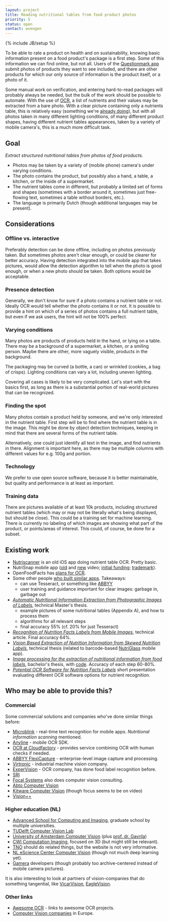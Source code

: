 ```yaml
---
layout: project
title: Reading nutritional tables from food product photos
priority: 5
status: open
contact: wvengen
---
```

{% include JB/setup %}

To be able to rate a product on health and on sustainability, knowing basic information
present on a food product's package is a first step. Some of this information we can find
online, but not all. Users of the [Questionmark app](://www.thequestionmark.org/download)
submit photos of products they want to see included, and there are other products for which
our only source of information is the product itself, or a photo of it.

Some manual work on verification, and entering hard-to-read packages will probably always
be needed, but the bulk of the work should be possible to automate. With the use of
[OCR](https://en.wikipedia.org/wiki/Optical_character_recognition), a list of nutrients
and their values may be extracted from a bare photo. With a clear picture containing only
a nutrients table, this is relatively easy (something we're
[already doing](https://github.com/q-m/rabbiteye-exp/tree/master/nutrient-ocr-tesseract)),
but with all photos taken in many different lighting conditions, of many different product
shapes, having different nutrient tables appearances, taken by a variety of mobile camera's,
this is a much more difficult task.

## Goal

_Extract structured nutritional tables from photos of food products._

* Photos may be taken by a variety of (mobile phone) camera's under varying conditions.
* The photo contains the product, but possibly also a hand, a table, a kitchen,
  or the inside of a supermarket.
* The nutrient tables come in different, but probably a limited set of forms and shapes
  (sometimes with a border around it, sometimes just free-flowing text, sometimes a table without borders, etc.).
* The language is primarily Dutch (though additional languages may be present).

## Considerations

### Offline vs. interactive

Preferably detection can be done offline, including on photos previously taken. But
sometimes photos aren't clear enough, or could be clearer for better accuracy. Having
detection integrated into the mobile app that takes pictures, would allow the detection
algorithm to tell when the photo is good enough, or when a new photo should be taken.
Both options would be acceptable.

### Presence detection

Generally, we don't know for sure if a photo contains a nutrient table or not. Ideally
OCR would tell whether the photo contains it or not. It is possible to provide a hint
on which of a series of photos contains a full nutrient table, but even if we ask users,
the hint will not be 100% perfect.

### Varying conditions

Many photos are products of products held in the hand, or lying on a table. There may
be a background of a supermarket, a kitchen, or a smiling person. Maybe there are
other, more vaguely visible, products in the background.

The packaging may be curved (a bottle, a can) or wrinkled (cookies, a bag of crisps).
Lighting conditions can vary a lot, including uneven lighting.

Covering all cases is likely to be very complicated. Let's start with the basics
first, as long as there is a substantial portion of real-world pictures that can be
recognized.

### Finding the spot

Many photos contain a product held by someone, and we're only interested in the nutrient
table. First step will be to find where the nutrient table is in the image. This might
be done by object detection techniques, keeping in mind that there are several forms of
the nutrient table.

Alternatively, one could just identify all text in the image, and find nutrients in there.
Alignment is important here, as there may be multiple columns with different values for
e.g. 100g and portion.

### Technology

We prefer to use open source software, because it is better maintainable, but quality
and performance is at least as important.

### Training data

There are pictures available of at least 10k products, including structured nutrient tables
(which may or may not be literally what's being displayed, but should be close). This could
be a training set for machine learning. There is currently no labeling of which images are
showing what part of the product, or points/areas of interest. This could, of course, be
done for a subset.

## Existing work

* [Nutriscanner](https://youtu.be/WgNRjYHQs0g?t=32) is an old iOS app doing nutrient table OCR. Pretty basic.
* NutriSnap mobile app ([old](https://vimeo.com/159855857) and [new](https://vimeo.com/233983078) video;
  [initial funding](https://www.sbir.gov/sbirsearch/detail/1008737);
  [trademark](https://trademarks.justia.com/876/81/nutrisnap-87681393.html)).
* OpenFoodFacts has [plans for OCR](https://en.wiki.openfoodfacts.org/OCR/Roadmap).
* Some other people [who built similar apps](https://dsp.stackexchange.com/questions/2433/nutrition-facts-label-ocr).
  Takeaways:
  - can use Tesseract, or something like [ABBYY](http://www.wisetrend.com/abbyy_flexicapture.shtml)
  - user training and guidance important for clear images: garbage in, garbage out
* [_Automatic Nutritional Information Extraction from Photographic Images of Labels_](https://repositorio-aberto.up.pt/bitstream/10216/83493/2/35406.pdf), technical Master's thesis.
  - example pictures of some nutritional tables (Appendix A), and how to process them
  - algorithms for all relevant steps
  - final accuracy 55% (cf. 20% for just Tesseract)
* [_Recognition of Nutrition Facts Labels from Mobile Images_](https://stacks.stanford.edu/file/druid:bf950qp8995/Grubert_Gao.pdf), technical article. Final accuracy 64%.
* [_Vision Based Extraction of Nutrition Information from Skewed Nutrition Labels_](https://digitalcommons.usu.edu/cgi/viewcontent.cgi?referer=&httpsredir=1&article=5916&context=etd), technical thesis (related to barcode-based [NutriGlass](https://play.google.com/store/apps/details?id=org.vkedco.mobappdev.nutriglass) mobile app).
* [_Image processing for the extraction of nutritional information from food labels_](https://scholarcommons.scu.edu/cseng_senior/42/), bachelor's thesis, with [code](https://github.com/Rsullivan00/labelRecognizer). Accuracy of each step 60-80%.
* [_Potential OCR Software for Nutrition Facts Labels_](http://swhig.web.unc.edu/files/2012/06/Potential-OCRs-for-Nutrition-Facts-Labels.pptx) short presentation evaluating different OCR software options for nutrient recognition.

## Who may be able to provide this?

### Commercial

Some commercial solutions and companies who've done similar things before:
- [Microblink](https://www.microblink.com/) - real-time text recognition for mobile apps. _Nutritional information scanning_ mentioned.
- [Anyline](https://www.anyline.com/) - mobile OCR SDK.
- [OCR at Cloudfactory](https://www.cloudfactory.com/machine-learning/optical-character-recognition-ocr) - provides service combining OCR with human checks if needed.
- [ABBYY FlexiCapture](https://www.abbyy.com/flexicapture/) - enterprise-level image capture and processing.
- [Virtronic](https://www.vitronic.com/industrial-and-logistics-automation/applications/optical-character-recognition-ocr.html) - industrial machine vision company.
- [ExperVision](http://www.expervision.com/find-ocr-software-by-document-types/ocr-software-for-label-processing-1) - OCR company, has done food label recognition before.
- [SRI](https://www.sri.com/research-development/computer-vision)
- [Focal Systems](https://focal.systems/solutions) also does computer vision consulting.
- [Abto Computer Vision](https://www.abtosoftware.com/computer-vision-and-image-processing-solutions)
- [Kitware Computer Vision](https://www.kitware.com/computer-vision/) (though focus seems to be on video)
- [Vision++](http://visionplusplus.com/)

### Higher education (NL)

- [Advanced School for Computing and Imaging](http://www.asci.tudelft.nl/pages/about-asci.php), graduate school by multiple universities.
- [TUDelft Computer Vision Lab](https://www.tudelft.nl/ewi/over-de-faculteit/afdelingen/intelligent-systems/pattern-recognition-bioinformatics/computer-vision-lab/)
- [University of Amsterdam Computer Vision](https://ivi.fnwi.uva.nl/cv/) (plus [prof. dr. Gavrila](http://www.gavrila.net/))
- [CWI Computation Imaging](https://www.cwi.nl/research/groups/computational-imaging), focused on 3D (but might still be relevant).
- [TNO](http://www.tno.nl/) should do related things, but the website is not very informative.
- [NL eScience Center Computer Vision](https://www.esciencecenter.nl/technology/expertise/computer-vision) (though not much deep learning yet).
- [Gamera](http://gamera.informatik.hsnr.de/) developers (though probably too archive-centered instead of mobile camera pictures).

It is also interesting to look at partners of vision-companies that do something tangential, like [VicarVision](http://www.vicarvision.nl/about/partners/), [EagleVision](https://www.eaglevision.nl/index.php/projects-and-partners.html).

### Other links

- [Awesome OCR](https://github.com/kba/awesome-ocr) - links to awesome OCR projects.
- [Computer Vision companies](http://www.lengrand.fr/computer-vision-companies/) in Europe.

